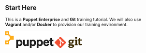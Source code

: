 Start Here
----------

This is a **Puppet Enterprise** and **Git** training tutorial.
We will also use **Vagrant** and/or **Docker** to provision our training environment.

![Puppet](images/Puppet-Logo.jpg)
![Git](images/Git-Logo.png)
